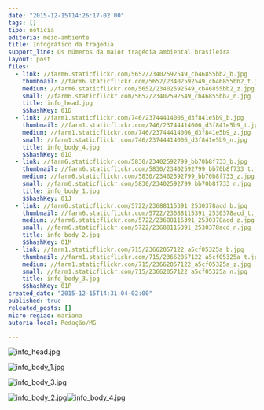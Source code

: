 ```yaml
---
date: "2015-12-15T14:26:17-02:00"
tags: []
tipo: noticia
editoria: meio-ambiente
title: Infográfico da tragédia
support_line: Os números da maior tragédia ambiental brasileira
layout: post
files:
  - link: //farm6.staticflickr.com/5652/23402592549_cb46855bb2_b.jpg
    thumbnail: //farm6.staticflickr.com/5652/23402592549_cb46855bb2_t.jpg
    medium: //farm6.staticflickr.com/5652/23402592549_cb46855bb2_z.jpg
    small: //farm6.staticflickr.com/5652/23402592549_cb46855bb2_n.jpg
    title: info_head.jpg
    $$hashKey: 01D
  - link: //farm1.staticflickr.com/746/23744414006_d3f841e5b9_b.jpg
    thumbnail: //farm1.staticflickr.com/746/23744414006_d3f841e5b9_t.jpg
    medium: //farm1.staticflickr.com/746/23744414006_d3f841e5b9_z.jpg
    small: //farm1.staticflickr.com/746/23744414006_d3f841e5b9_n.jpg
    title: info_body_4.jpg
    $$hashKey: 01G
  - link: //farm6.staticflickr.com/5830/23402592799_bb70b8f733_b.jpg
    thumbnail: //farm6.staticflickr.com/5830/23402592799_bb70b8f733_t.jpg
    medium: //farm6.staticflickr.com/5830/23402592799_bb70b8f733_z.jpg
    small: //farm6.staticflickr.com/5830/23402592799_bb70b8f733_n.jpg
    title: info_body_1.jpg
    $$hashKey: 01J
  - link: //farm6.staticflickr.com/5722/23688115391_2530378acd_b.jpg
    thumbnail: //farm6.staticflickr.com/5722/23688115391_2530378acd_t.jpg
    medium: //farm6.staticflickr.com/5722/23688115391_2530378acd_z.jpg
    small: //farm6.staticflickr.com/5722/23688115391_2530378acd_n.jpg
    title: info_body_2.jpg
    $$hashKey: 01M
  - link: //farm1.staticflickr.com/715/23662057122_a5cf05325a_b.jpg
    thumbnail: //farm1.staticflickr.com/715/23662057122_a5cf05325a_t.jpg
    medium: //farm1.staticflickr.com/715/23662057122_a5cf05325a_z.jpg
    small: //farm1.staticflickr.com/715/23662057122_a5cf05325a_n.jpg
    title: info_body_3.jpg
    $$hashKey: 01P
created_date: "2015-12-15T14:31:04-02:00"
published: true
releated_posts: []
micro-regiao: mariana
autoria-local: Redação/MG

---
```

<p><img alt="info_head.jpg" src="//farm6.staticflickr.com/5652/23402592549_cb46855bb2_b.jpg" /></p>

<p><img alt="info_body_1.jpg" src="//farm6.staticflickr.com/5830/23402592799_bb70b8f733_b.jpg" /></p>

<p><img alt="info_body_3.jpg" src="//farm1.staticflickr.com/715/23662057122_a5cf05325a_b.jpg" /></p>

<p><img alt="info_body_2.jpg" src="//farm6.staticflickr.com/5722/23688115391_2530378acd_b.jpg" /><img alt="info_body_4.jpg" src="//farm1.staticflickr.com/746/23744414006_d3f841e5b9_b.jpg" /></p>
